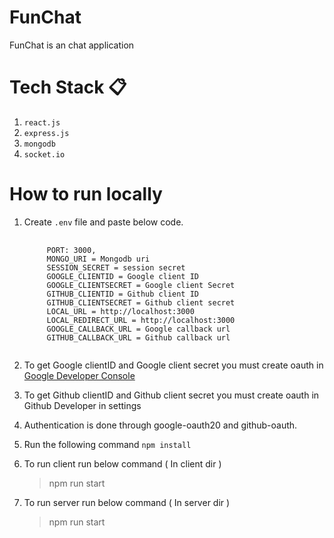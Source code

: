 # FunChat

FunChat is an chat application

# Tech Stack 📋
  
  1. `react.js`
  2. `express.js`
  3. `mongodb`
  4. `socket.io`

# How to run locally 
  
  1. Create `.env` file and paste below code.
     
     <pre>
      <code>
          PORT: 3000,
          MONGO_URI = Mongodb uri
          SESSION_SECRET = session secret
          GOOGLE_CLIENTID = Google client ID
          GOOGLE_CLIENTSECRET = Google client Secret
          GITHUB_CLIENTID = Github client ID
          GITHUB_CLIENTSECRET = Github client secret
          LOCAL_URL = http://localhost:3000
          LOCAL_REDIRECT_URL = http://localhost:3000
          GOOGLE_CALLBACK_URL = Google callback url
          GITHUB_CALLBACK_URL = Github callback url
      </code>
     </pre>
     
   2. To get Google clientID and Google client secret you must create oauth in [Google Developer Console](https://console.developers.google.com)
   3. To get Github clientID and Github client secret you must create oauth in Github Developer in settings
   4. Authentication is done through google-oauth20 and github-oauth.
   5. Run the following command `npm install`
   6. To run client run below command ( In client dir )
      > npm run start
   7. To run server run below command ( In server dir )
      > npm run start
